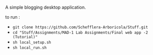 A simple blogging desktop application.

to run :

- `git clone https://github.com/Schefflera-Arboricola/Stuff.git` 
- `cd "Stuff/Assignments/MAD-1 Lab Assignments/Final web app -2 (Tutorial)"`
- `sh local_setup.sh`
- `sh local_run.sh`